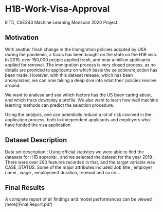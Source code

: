# H1B-Work-Visa-Approval
IIITD, CSE343 Machine Learning Monsoon 2020 Project

## Motivation 

With another fresh change in the Immigration policies adopted by USA during the pandemic, a focus has been bought on the state on the H1B visa. In 2019, over 150,000 people applied fresh, and near a million applicants applied for renewal. 
The immigration process is very closed process, as no details are provided to applicants on which basis the selection/rejection has been made. 
However, with this dataset release, which has been anonymized, we can now taking a deep dive into what their policies revolve around. 

We want to analyse and see which factors has the US been caring about, and which traits downplay a profile. 
We also want to learn how well machine learning methods can predict the selection procedure. 

Using the analysis, one can potentially reduce a lot of risk involved in the application process, both to independent applicants and employers who have funded the visa application. 

## Dataset Description

Data set description : 
Using official statistics we were able to find the datasets for H1B approval , and we selected the dataset for the year 2019 .
There were over 260 features recorded in that, and the target variable was CASE_STATUS. Some of the major attributes included Job title , employer name , wage , employment duration, renewal  and so on…


## Final Results

A complete report of all findings and model performances can be viewed [here](Final Report.pdf)
